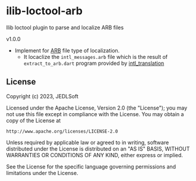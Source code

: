 # ilib-loctool-arb
Ilib loctool plugin to parse and localize ARB files

v1.0.0
* Implement for [ARB](https://github.com/google/app-resource-bundle/wiki/ApplicationResourceBundleSpecification) file type of localization.
  *  It locaclize the `intl_messages.arb` file which is the result of `extract_to_arb.dart` program provided by [intl_translation](https://pub.dev/packages/intl_translation)

## License

Copyright (c) 2023, JEDLSoft

Licensed under the Apache License, Version 2.0 (the "License");
you may not use this file except in compliance with the License.
You may obtain a copy of the License at

    http://www.apache.org/licenses/LICENSE-2.0

Unless required by applicable law or agreed to in writing, software
distributed under the License is distributed on an "AS IS" BASIS,
WITHOUT WARRANTIES OR CONDITIONS OF ANY KIND, either express or implied.

See the License for the specific language governing permissions and
limitations under the License.
